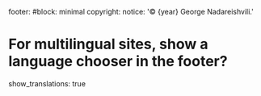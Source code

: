 footer:
  #block: minimal
  copyright:
    notice: '© {year} George Nadareishvili.'
  # For multilingual sites, show a language chooser in the footer?
  show_translations: true